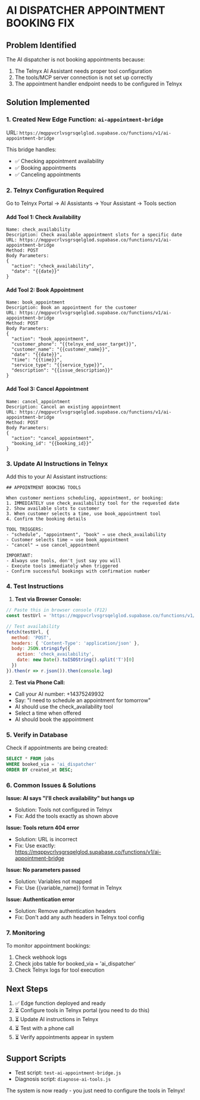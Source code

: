 # AI DISPATCHER APPOINTMENT BOOKING FIX

## Problem Identified
The AI dispatcher is not booking appointments because:
1. The Telnyx AI Assistant needs proper tool configuration
2. The tools/MCP server connection is not set up correctly
3. The appointment handler endpoint needs to be configured in Telnyx

## Solution Implemented

### 1. Created New Edge Function: `ai-appointment-bridge`
URL: `https://mqppvcrlvsgrsqelglod.supabase.co/functions/v1/ai-appointment-bridge`

This bridge handles:
- ✅ Checking appointment availability
- ✅ Booking appointments
- ✅ Canceling appointments

### 2. Telnyx Configuration Required

Go to Telnyx Portal → AI Assistants → Your Assistant → Tools section

#### Add Tool 1: Check Availability
```
Name: check_availability
Description: Check available appointment slots for a specific date
URL: https://mqppvcrlvsgrsqelglod.supabase.co/functions/v1/ai-appointment-bridge
Method: POST
Body Parameters:
{
  "action": "check_availability",
  "date": "{{date}}"
}
```

#### Add Tool 2: Book Appointment
```
Name: book_appointment  
Description: Book an appointment for the customer
URL: https://mqppvcrlvsgrsqelglod.supabase.co/functions/v1/ai-appointment-bridge
Method: POST
Body Parameters:
{
  "action": "book_appointment",
  "customer_phone": "{{telnyx_end_user_target}}",
  "customer_name": "{{customer_name}}",
  "date": "{{date}}",
  "time": "{{time}}",
  "service_type": "{{service_type}}",
  "description": "{{issue_description}}"
}
```

#### Add Tool 3: Cancel Appointment
```
Name: cancel_appointment
Description: Cancel an existing appointment
URL: https://mqppvcrlvsgrsqelglod.supabase.co/functions/v1/ai-appointment-bridge
Method: POST
Body Parameters:
{
  "action": "cancel_appointment",
  "booking_id": "{{booking_id}}"
}
```

### 3. Update AI Instructions in Telnyx

Add this to your AI Assistant instructions:

```
## APPOINTMENT BOOKING TOOLS

When customer mentions scheduling, appointment, or booking:
1. IMMEDIATELY use check_availability tool for the requested date
2. Show available slots to customer
3. When customer selects a time, use book_appointment tool
4. Confirm the booking details

TOOL TRIGGERS:
- "schedule", "appointment", "book" → use check_availability
- Customer selects time → use book_appointment
- "cancel" → use cancel_appointment

IMPORTANT: 
- Always use tools, don't just say you will
- Execute tools immediately when triggered
- Confirm successful bookings with confirmation number
```

### 4. Test Instructions

1. **Test via Browser Console:**
```javascript
// Paste this in browser console (F12)
const testUrl = 'https://mqppvcrlvsgrsqelglod.supabase.co/functions/v1/ai-appointment-bridge'

// Test availability
fetch(testUrl, {
  method: 'POST',
  headers: { 'Content-Type': 'application/json' },
  body: JSON.stringify({
    action: 'check_availability',
    date: new Date().toISOString().split('T')[0]
  })
}).then(r => r.json()).then(console.log)
```

2. **Test via Phone Call:**
- Call your AI number: +14375249932
- Say: "I need to schedule an appointment for tomorrow"
- AI should use the check_availability tool
- Select a time when offered
- AI should book the appointment

### 5. Verify in Database

Check if appointments are being created:
```sql
SELECT * FROM jobs 
WHERE booked_via = 'ai_dispatcher' 
ORDER BY created_at DESC;
```

### 6. Common Issues & Solutions

**Issue: AI says "I'll check availability" but hangs up**
- Solution: Tools not configured in Telnyx
- Fix: Add the tools exactly as shown above

**Issue: Tools return 404 error**
- Solution: URL is incorrect
- Fix: Use exactly: https://mqppvcrlvsgrsqelglod.supabase.co/functions/v1/ai-appointment-bridge

**Issue: No parameters passed**
- Solution: Variables not mapped
- Fix: Use {{variable_name}} format in Telnyx

**Issue: Authentication error**
- Solution: Remove authentication headers
- Fix: Don't add any auth headers in Telnyx tool config

### 7. Monitoring

To monitor appointment bookings:
1. Check webhook logs
2. Check jobs table for booked_via = 'ai_dispatcher'
3. Check Telnyx logs for tool execution

## Next Steps

1. ✅ Edge function deployed and ready
2. ⏳ Configure tools in Telnyx portal (you need to do this)
3. ⏳ Update AI instructions in Telnyx
4. ⏳ Test with a phone call
5. ⏳ Verify appointments appear in system

## Support Scripts

- Test script: `test-ai-appointment-bridge.js`
- Diagnosis script: `diagnose-ai-tools.js`

The system is now ready - you just need to configure the tools in Telnyx!
